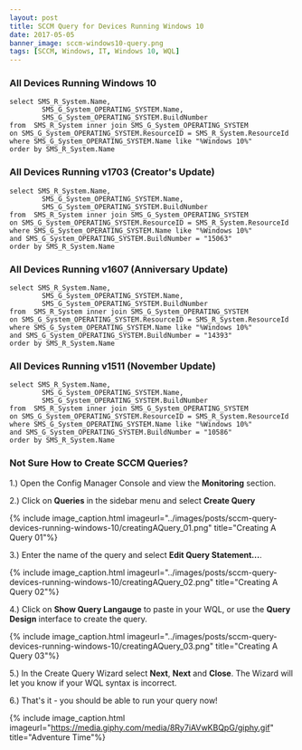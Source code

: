 ```yaml
---
layout: post
title: SCCM Query for Devices Running Windows 10
date: 2017-05-05
banner_image: sccm-windows10-query.png
tags: [SCCM, Windows, IT, Windows 10, WQL]
---
```


### All Devices Running Windows 10

<pre><code class="sql">select SMS_R_System.Name,
        SMS_G_System_OPERATING_SYSTEM.Name,
        SMS_G_System_OPERATING_SYSTEM.BuildNumber
from  SMS_R_System inner join SMS_G_System_OPERATING_SYSTEM
on SMS_G_System_OPERATING_SYSTEM.ResourceID = SMS_R_System.ResourceId
where SMS_G_System_OPERATING_SYSTEM.Name like "%Windows 10%"
order by SMS_R_System.Name</code></pre>

### All Devices Running v1703 (Creator's Update)

<pre><code class="sql">select SMS_R_System.Name,
        SMS_G_System_OPERATING_SYSTEM.Name,
        SMS_G_System_OPERATING_SYSTEM.BuildNumber
from  SMS_R_System inner join SMS_G_System_OPERATING_SYSTEM
on SMS_G_System_OPERATING_SYSTEM.ResourceID = SMS_R_System.ResourceId
where SMS_G_System_OPERATING_SYSTEM.Name like "%Windows 10%"
and SMS_G_System_OPERATING_SYSTEM.BuildNumber = "15063"
order by SMS_R_System.Name</code></pre>

### All Devices Running v1607 (Anniversary Update)

<pre><code class="sql">select SMS_R_System.Name,
        SMS_G_System_OPERATING_SYSTEM.Name,
        SMS_G_System_OPERATING_SYSTEM.BuildNumber
from  SMS_R_System inner join SMS_G_System_OPERATING_SYSTEM
on SMS_G_System_OPERATING_SYSTEM.ResourceID = SMS_R_System.ResourceId
where SMS_G_System_OPERATING_SYSTEM.Name like "%Windows 10%"
and SMS_G_System_OPERATING_SYSTEM.BuildNumber = "14393"
order by SMS_R_System.Name</code></pre>

### All Devices Running v1511 (November Update)

<pre><code class="sql">select SMS_R_System.Name,
        SMS_G_System_OPERATING_SYSTEM.Name,
        SMS_G_System_OPERATING_SYSTEM.BuildNumber
from  SMS_R_System inner join SMS_G_System_OPERATING_SYSTEM
on SMS_G_System_OPERATING_SYSTEM.ResourceID = SMS_R_System.ResourceId
where SMS_G_System_OPERATING_SYSTEM.Name like "%Windows 10%"
and SMS_G_System_OPERATING_SYSTEM.BuildNumber = "10586"
order by SMS_R_System.Name</code></pre>

### Not Sure How to Create SCCM Queries?

1.) Open the Config Manager Console and view the **Monitoring** section.

2.) Click on **Queries** in the sidebar menu and select **Create Query**

{% include image_caption.html
  imageurl="../images/posts/sccm-query-devices-running-windows-10/creatingAQuery_01.png"
  title="Creating A Query 01"%}
  
3.) Enter the name of the query and select **Edit Query Statement...**.

{% include image_caption.html
  imageurl="../images/posts/sccm-query-devices-running-windows-10/creatingAQuery_02.png"
  title="Creating A Query 02"%}
  
4.) Click on **Show Query Langauge** to paste in your WQL, or use the **Query Design** interface to create the query.

{% include image_caption.html
  imageurl="../images/posts/sccm-query-devices-running-windows-10/creatingAQuery_03.png"
  title="Creating A Query 03"%}
  
5.) In the Create Query Wizard select **Next**, **Next** and **Close**. The Wizard will let you know if your WQL syntax is incorrect.

6.) That's it - you should be able to run your query now!

{% include image_caption.html
  imageurl="https://media.giphy.com/media/8Ry7iAVwKBQpG/giphy.gif"
  title="Adventure Time"%}
